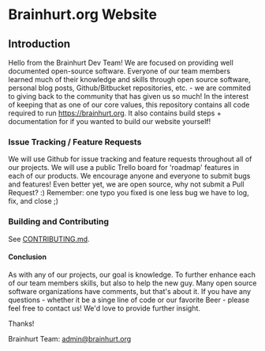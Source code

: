 # Brainhurt.org Website

## Introduction
Hello from the Brainhurt Dev Team! We are focused on providing well documented open-source software. Everyone of our team members learned much of their knowledge and skills through open source software, personal blog posts, Github/Bitbucket repositories, etc. - we are commited to giving back to the community that has given us so much! In the interest of keeping that as one of our core values, this repository contains all code required to run https://brainhurt.org. It also contains build steps + documentation for if you wanted to build our website yourself! 

### Issue Tracking / Feature Requests 
We will use Github for issue tracking and feature requests throughout all of our projects. We will use a public Trello board for 'roadmap' features in each of our products. We encourage anyone and everyone to submit bugs and features! Even better yet, we are open source, why not submit a Pull Request? :) Remember: one typo you fixed is one less bug we have to log, fix, and close ;)


### Building and Contributing 

See [CONTRIBUTING.md](/CONTRIBUTING.md).

#### Conclusion
As with any of our projects, our goal is knowledge. To further enhance each of our team members skills, but also to help the new guy.  Many open source software organizations have comments, but that's about it. If you have any questions - whether it be a singe line of code or our favorite Beer - please feel free to contact us! We'd love to provide further insight.

Thanks!

Brainhurt Team:
admin@brainhurt.org